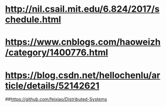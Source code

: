 # http://nil.csail.mit.edu/6.824/2017/schedule.html
# https://www.cnblogs.com/haoweizh/category/1400776.html
# https://blog.csdn.net/hellochenlu/article/details/52142621
##https://github.com/feixiao/Distributed-Systems
